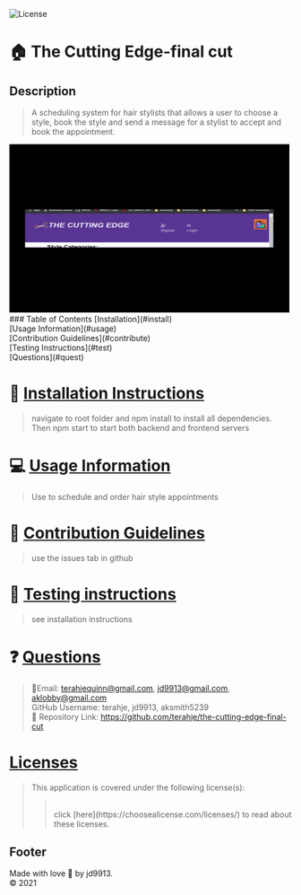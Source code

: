 

![License](https://img.shields.io/badge/License--blue.svg)

:house: The Cutting Edge-final cut <br>
==

Description
--
>A scheduling system for hair stylists that allows a user to choose a style, book the style and send a message for a stylist to accept and book the appointment. <br>
<img src="cuttingEdgeFinalCut.gif" height="300px" width="500px" />
### Table of Contents
[Installation](#install)<br>
[Usage Information](#usage)</a><br>
[Contribution Guidelines](#contribute)<br>
[Testing Instructions](#test)<br>
[Questions](#quest)<br>

:memo: [Installation Instructions](install)
========
>navigate to root folder and npm install to install all dependencies.  Then npm start to start both backend and frontend servers

:computer: [Usage Information](usage)
===
>Use to schedule and order hair style appointments

:incoming_envelope: [Contribution Guidelines](contribute)
==
>use the issues tab in github

:notebook: [Testing instructions](test)
==
>see installation instructions

:question: [Questions](quest)
==
>:email:Email: terahjequinn@gmail.com, jd9913@gmail.com, aklobby@gmail.com<br>
>GitHub Username: terahje, jd9913, aksmith5239<br>
>:link: Repository Link: https://github.com/terahje/the-cutting-edge-final-cut<br>

[Licenses](#license)
==
>This application is covered under the following license(s): <br>
>><br>
>>click [here](https://choosealicense.com/licenses/) to read about these licenses.

Footer
--

Made with love :gift_heart: by jd9913.<br>:copyright: 2021

        
